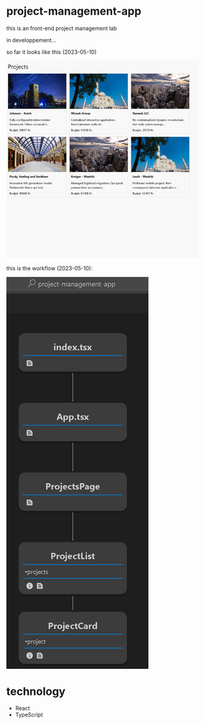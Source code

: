 # project-management-app
  this is an front-end project management lab

in developpement...

so far it looks like this (2023-05-10)

![my image](project_2023_10_05.png)

this is the workflow (2023-05-10):

![my image](Worflow_Tree_2023_05_10.PNG)



# technology
- React
- TypeScript

